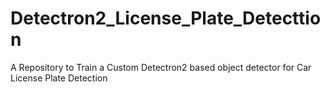 # Detectron2_License_Plate_Detecttion
A Repository to Train a Custom Detectron2 based object detector for Car License Plate Detection
